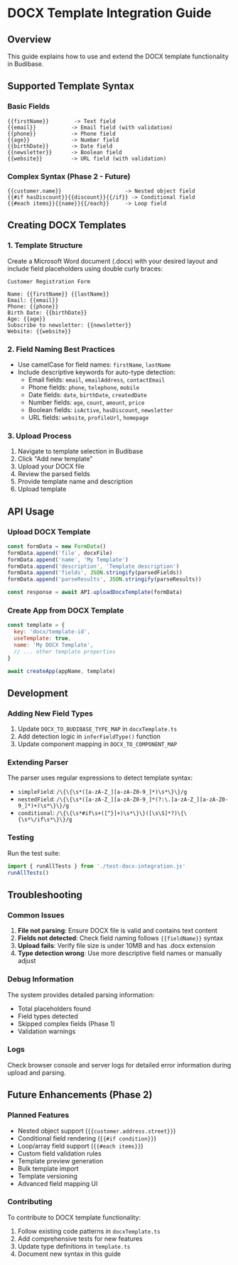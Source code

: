 # DOCX Template Integration Guide

## Overview
This guide explains how to use and extend the DOCX template functionality in Budibase.

## Supported Template Syntax

### Basic Fields
```
{{firstName}}        -> Text field
{{email}}           -> Email field (with validation)
{{phone}}           -> Phone field
{{age}}             -> Number field
{{birthDate}}       -> Date field
{{newsletter}}      -> Boolean field
{{website}}         -> URL field (with validation)
```

### Complex Syntax (Phase 2 - Future)
```
{{customer.name}}                    -> Nested object field
{{#if hasDiscount}}{{discount}}{{/if}} -> Conditional field
{{#each items}}{{name}}{{/each}}     -> Loop field
```

## Creating DOCX Templates

### 1. Template Structure
Create a Microsoft Word document (.docx) with your desired layout and include field placeholders using double curly braces:

```
Customer Registration Form

Name: {{firstName}} {{lastName}}
Email: {{email}}
Phone: {{phone}}
Birth Date: {{birthDate}}
Age: {{age}}
Subscribe to newsletter: {{newsletter}}
Website: {{website}}
```

### 2. Field Naming Best Practices
- Use camelCase for field names: `firstName`, `lastName`
- Include descriptive keywords for auto-type detection:
  - Email fields: `email`, `emailAddress`, `contactEmail`
  - Phone fields: `phone`, `telephone`, `mobile`
  - Date fields: `date`, `birthDate`, `createdDate`
  - Number fields: `age`, `count`, `amount`, `price`
  - Boolean fields: `isActive`, `hasDiscount`, `newsletter`
  - URL fields: `website`, `profileUrl`, `homepage`

### 3. Upload Process
1. Navigate to template selection in Budibase
2. Click "Add new template"
3. Upload your DOCX file
4. Review the parsed fields
5. Provide template name and description
6. Upload template

## API Usage

### Upload DOCX Template
```javascript
const formData = new FormData()
formData.append('file', docxFile)
formData.append('name', 'My Template')
formData.append('description', 'Template description')
formData.append('fields', JSON.stringify(parsedFields))
formData.append('parseResults', JSON.stringify(parseResults))

const response = await API.uploadDocxTemplate(formData)
```

### Create App from DOCX Template
```javascript
const template = {
  key: 'docx/template-id',
  useTemplate: true,
  name: 'My DOCX Template',
  // ... other template properties
}

await createApp(appName, template)
```

## Development

### Adding New Field Types
1. Update `DOCX_TO_BUDIBASE_TYPE_MAP` in `docxTemplate.ts`
2. Add detection logic in `inferFieldType()` function
3. Update component mapping in `DOCX_TO_COMPONENT_MAP`

### Extending Parser
The parser uses regular expressions to detect template syntax:
- `simpleField`: `/\{\{\s*([a-zA-Z_][a-zA-Z0-9_]*)\s*\}\}/g`
- `nestedField`: `/\{\{\s*([a-zA-Z_][a-zA-Z0-9_]*(?:\.[a-zA-Z_][a-zA-Z0-9_]*)+)\s*\}\}/g`
- `conditional`: `/\{\{\s*#if\s+([^}]+)\s*\}\}([\s\S]*?)\{\{\s*\/if\s*\}\}/g`

### Testing
Run the test suite:
```javascript
import { runAllTests } from './test-docx-integration.js'
runAllTests()
```

## Troubleshooting

### Common Issues
1. **File not parsing**: Ensure DOCX file is valid and contains text content
2. **Fields not detected**: Check field naming follows `{{fieldName}}` syntax
3. **Upload fails**: Verify file size is under 10MB and has .docx extension
4. **Type detection wrong**: Use more descriptive field names or manually adjust

### Debug Information
The system provides detailed parsing information:
- Total placeholders found
- Field types detected
- Skipped complex fields (Phase 1)
- Validation warnings

### Logs
Check browser console and server logs for detailed error information during upload and parsing.

## Future Enhancements (Phase 2)

### Planned Features
- Nested object support (`{{customer.address.street}}`)
- Conditional field rendering (`{{#if condition}}`)
- Loop/array field support (`{{#each items}}`)
- Custom field validation rules
- Template preview generation
- Bulk template import
- Template versioning
- Advanced field mapping UI

### Contributing
To contribute to DOCX template functionality:
1. Follow existing code patterns in `docxTemplate.ts`
2. Add comprehensive tests for new features
3. Update type definitions in `template.ts`
4. Document new syntax in this guide
